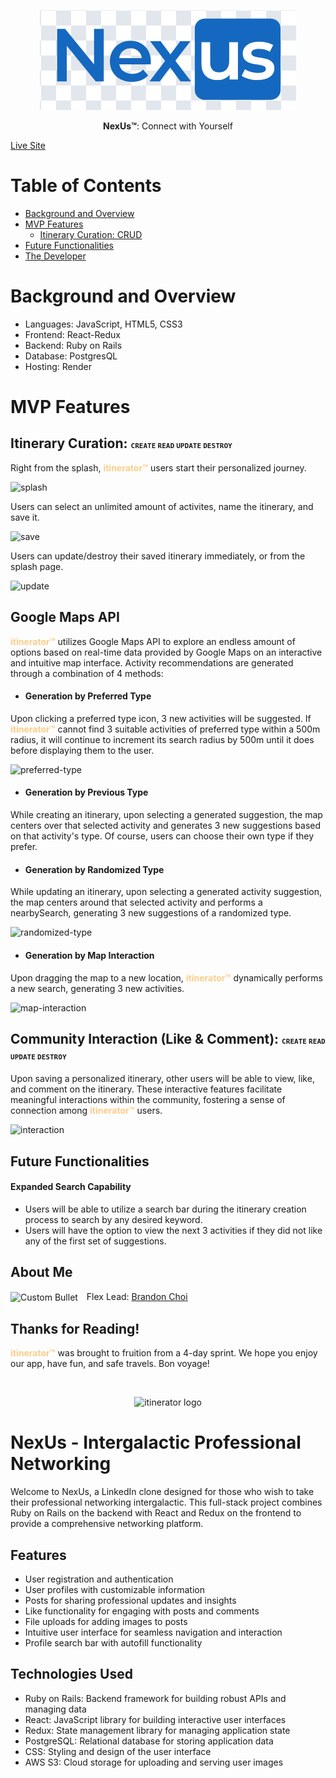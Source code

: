 <p align="center">
  <a href="https://nexus-zblj.onrender.com" target="_blank" ><img class="hello" src="frontend/public/assets/images/seeds/logo-transparent.png" alt="logo" /></a>
</p>
<p align="center">
  <span style="font-weight: bold">NexUs&trade;</span>: Connect with Yourself
</p>

[Live Site](https://nexus-zblj.onrender.com)


# Table of Contents
* [Background and Overview](#background-and-overview)
* [MVP Features](#mvp-features)
  * [Itinerary Curation: CRUD](#itinerary-curation-create-read-update-destroy)
* [Future Functionalities](#future-functionalities)
* [The Developer](#about-me)


# Background and Overview

* Languages: JavaScript, HTML5, CSS3
* Frontend: React-Redux
* Backend: Ruby on Rails
* Database: PostgresQL
* Hosting: Render

# MVP Features

## Itinerary Curation: <span style="font-size: small;">`CREATE` `READ` `UPDATE` `DESTROY`</span>

Right from the splash, <span style="color: #fccd89;">**itinerator&trade;**</span> users start their personalized journey. 

![splash](frontend/src/assets/gif1-splash.gif)

Users can select an unlimited amount of activites, name the itinerary, and save it.

![save](frontend/src/assets/gif2-save.gif)

Users can update/destroy their saved itinerary immediately, or from the splash page.

![update](frontend/src/assets/gif3-update.gif)

## Google Maps API

<span style="color: #fccd89;">**itinerator&trade;**</span> utilizes Google Maps API to explore an endless amount of options based on real-time data provided by Google Maps on an interactive and intuitive map interface. Activity recommendations are generated through a combination of 4 methods:

* #### Generation by Preferred Type

Upon clicking a preferred type icon, 3 new activities will be suggested. If <span style="color: #fccd89;">**itinerator&trade;**</span> cannot find 3 suitable activities of preferred type within a 500m radius, it will continue to increment its search radius by 500m until it does before displaying them to the user.

![preferred-type](frontend/src/assets/gif4-preferred-type.gif)

* #### Generation by Previous Type

While creating an itinerary, upon selecting a generated suggestion, the map centers over that selected activity and generates 3 new suggestions based on that activity's type. Of course, users can choose their own type if they prefer.

* #### Generation by Randomized Type

While updating an itinerary, upon selecting a generated activity suggestion, the map centers around that selected activity and performs a nearbySearch, generating 3 new suggestions of a randomized type.

![randomized-type](frontend/src/assets/gif5-randomized-type.gif)

* #### Generation by Map Interaction

Upon dragging the map to a new location, <span style="color: #fccd89;">**itinerator&trade;**</span> dynamically performs a new search, generating 3 new activities.

![map-interaction](frontend/src/assets/gif6-map-interaction.gif)

## Community Interaction (Like & Comment): <span style="font-size: small;">`CREATE` `READ` `UPDATE` `DESTROY`</span>

Upon saving a personalized itinerary, other users will be able to view, like, and comment on the itinerary. These interactive features facilitate meaningful interactions within the community, fostering a sense of connection among <span style="color: #fccd89;">**itinerator&trade;**</span> users.

![interaction](frontend/src/assets/gif7-interaction.gif)

## Future Functionalities

#### Expanded Search Capability
* Users will be able to utilize a search bar during the itinerary creation process to search by any desired keyword.
* Users will have the option to view the next 3 activities if they did not like any of the first set of suggestions.

## About Me

<div>
<img src="frontend/src/assets/itineratorPlaneLow.png" alt="Custom Bullet" width="30" style="vertical-align: middle; margin-right: 10px;"/> 
    Flex Lead: <a target="_blank" href="https://github.com/bchoi28">Brandon Choi</a>
</div>


## Thanks for Reading!

<span style="color: #fccd89;">**itinerator&trade;**</span> was brought to fruition from a 4-day sprint. We hope you enjoy our app, have fun, and safe travels. Bon voyage! 

<br>

<p align="center">
  <img src="frontend/src/assets/itineratorLogoMain.png" alt="itinerator logo"
  width="300" />
</p>

# NexUs - Intergalactic Professional Networking

Welcome to NexUs, a LinkedIn clone designed for those who wish to take their professional networking intergalactic. This full-stack project combines Ruby on Rails on the backend with React and Redux on the frontend to provide a comprehensive networking platform.

## Features
- User registration and authentication
- User profiles with customizable information
- Posts for sharing professional updates and insights
- Like functionality for engaging with posts and comments
- File uploads for adding images to posts
- Intuitive user interface for seamless navigation and interaction
- Profile search bar with autofill functionality

## Technologies Used
- Ruby on Rails: Backend framework for building robust APIs and managing data
- React: JavaScript library for building interactive user interfaces
- Redux: State management library for managing application state
- PostgreSQL: Relational database for storing application data
- CSS: Styling and design of the user interface
- AWS S3: Cloud storage for uploading and serving user images

